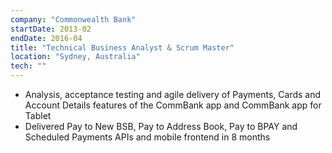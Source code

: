 ```yaml
---
company: "Commonwealth Bank"
startDate: 2013-02
endDate: 2016-04
title: "Technical Business Analyst & Scrum Master"
location: "Sydney, Australia"
tech: ""
---
```

- Analysis, acceptance testing and agile delivery of Payments, Cards and Account Details features of the CommBank app and CommBank app for Tablet
- Delivered Pay to New BSB, Pay to Address Book, Pay to BPAY and Scheduled Payments APIs and mobile frontend in 8 months